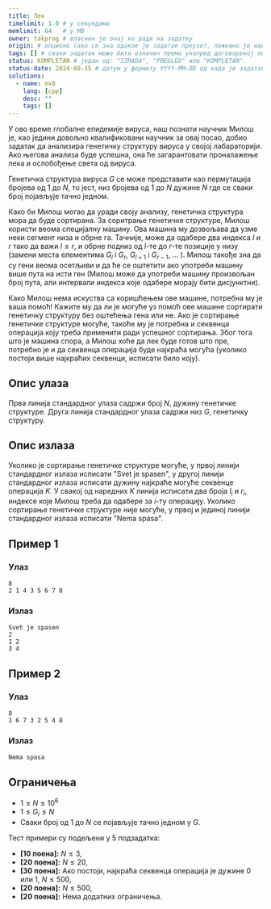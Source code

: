 ```yaml
---
title: Лек
timelimit: 1.0 # у секундама
memlimit: 64   # y MB
owner: takprog # власник је онај ко ради на задатку
origin: # опционо (ако се зна одакле је задатак преузет, пожељно је навести извор)
tags: [] # сваки задатак може бити означен према унапред договореној листи ознака
status: KOMPLETAN # један од: "IZRADA", "PREGLED" или "KOMPLETAN".
status-date: 2024-08-15 # датум у формату YYYY-MM-DD од када је задатак у наведеном статусу
solutions:
  - name: ex0
    lang: [cpp]
    desc: ""
    tags: []
---
```


У ово време глобалне епидемије вируса, наш познати научник Милош је, као једини довољно квалификовани научник за овај посао, добио задатак да анализира генетичку структуру вируса у својој лабараторији. Ако његова анализа буде успешна, она ће загарантовати проналажење лека и ослобођење света од вируса.

Генетичка структура вируса $G$ се може представити као пермутација бројева од $1$ до $N$, то јест, низ бројева од $1$ до $N$ дужине $N$ где се сваки број појављује тачно једном.

Како би Милош могао да уради своју анализу, генетичка структура мора да буде сортирана. За соритрање генетичке структуре, Милош користи веома специјалну машину. Ова машина му дозвољава да узме неки сегмент низа и обрне га. Тачније, може да одабере два индекса $l$ и $r$ тако да важи $l\leq r$, и обрне подниз од  $l$-те до $r$-те позиције у низу (замени места елементима $G_l$ i $G_r$, $G_{l+1}$ i $G_{r-1}$, $\ldots$ ).
Милош такође зна да су гени веома осетљиви и да ће се оштетити ако употреби машину више пута на исти ген (Милош може да употреби машину произвољан број пута, али интервали индекса које одабере морају бити дисјунктни).

Како Милош нема искуства са коришћењем ове машине, потребна му је ваша помоћ! Кажите му да ли је могуће уз помоћ ове машине сортирати генетичку структуру без оштећења гена или не. Ако је сортирање генетичке структуре могуће, такоће му је потребна и секвенца операција коју треба применити ради успешног сортирања. Због тога што је машина спора, а Милош хоће да лек буде готов што пре, потребно је и да секвенца операција буде најкраћа могућа (уколико постоји више најкраћих секвенци, исписати било коју).

## Опис улаза

Прва линија стандардног улаза садржи број $N$, дужину генетичке структуре. 
Друга линија стандардног улаза садржи низ $G$, генетичку структуру.

## Опис излаза

Уколико је сортирање генетичке структуре могуће, у првој линији стандардног излаза исписати "Svet je spasen", у другој линији стандардног излаза исписати дужину најкраће могуће секвенце операција $K$. У свакој од наредних $K$ линија исписати два броја $l_i$ и $r_i$, индексе које Милош треба да одабере за $i$-ту операцију. 
Уколико сортирање генетичке структуре није могуће, у првој и јединој линији стандардног излаза исписати "Nema spasa".

## Пример 1

### Улаз

~~~
8
2 1 4 3 5 6 7 8
~~~

### Излаз

~~~
Svet je spasen
2
1 2
3 4
~~~

## Пример 2

### Улаз

~~~
8
1 6 7 3 2 5 4 8
~~~

### Излаз

~~~
Nema spasa
~~~

## Ограничења

- $1\leq N\leq10^6$
- $1\leq G_i\leq N$
- Сваки број од $1$ до $N$ се појављује тачно једном у $G$.

Тест примери су подељени у 5 подзадатка:
-   **[10 поена]:** $N \leq 3$,
-   **[20 поена]:** $N \leq 20$,
-   **[30 поена]:** Ако постоји, најкраћа секвенца операција је дужине $0$ или $1$, $N \leq 500$,
-   **[20 поена]:** $N \leq 500$,
-   **[20 поена]:** Нема додатних ограничења.
